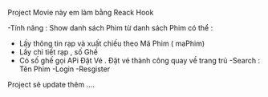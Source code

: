 Project Movie này em làm bằng Reack Hook

-Tính năng :
Show danh sách Phim từ danh sách Phim có thể :

- Lấy thông tin rạp và xuất chiếu theo Mã Phim ( maPhim)
- Lấy chi tiết rạp , số Ghế
- Có số ghế gọi APi Đặt Vé . Đặt vé thành công quay về trang trủ
  -Search : Tên Phim
  -Login
  -Resgister

Project sẽ update thêm ....
